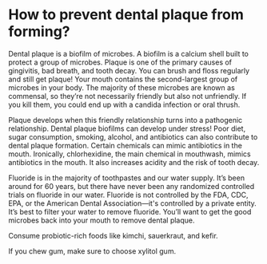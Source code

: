 # How to prevent dental plaque from forming?

Dental plaque is a biofilm of microbes. A biofilm is a calcium shell built to protect a group of microbes. Plaque is one of the primary causes of gingivitis, bad breath, and tooth decay. You can brush and floss regularly and still get plaque! Your mouth contains the second-largest group of microbes in your body. The majority of these microbes are known as commensal, so they’re not necessarily friendly but also not unfriendly. If you kill them, you could end up with a candida infection or oral thrush.

Plaque develops when this friendly relationship turns into a pathogenic relationship. Dental plaque biofilms can develop under stress! Poor diet, sugar consumption, smoking, alcohol, and antibiotics can also contribute to dental plaque formation. Certain chemicals can mimic antibiotics in the mouth. Ironically, chlorhexidine, the main chemical in mouthwash, mimics antibiotics in the mouth. It also increases acidity and the risk of tooth decay.

Fluoride is in the majority of toothpastes and our water supply. It’s been around for 60 years, but there have never been any randomized controlled trials on fluoride in our water. Fluoride is not controlled by the FDA, CDC, EPA, or the American Dental Association—it's controlled by a private entity. It’s best to filter your water to remove fluoride. You’ll want to get the good microbes back into your mouth to remove dental plaque.

Consume probiotic-rich foods like kimchi, sauerkraut, and kefir.

If you chew gum, make sure to choose xylitol gum.